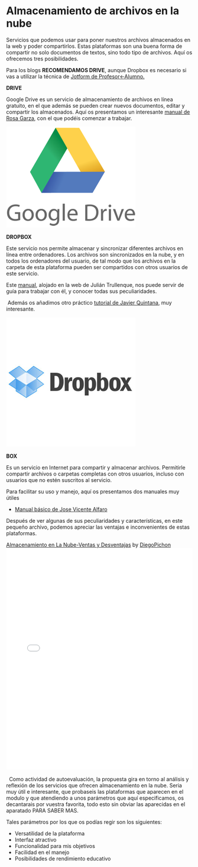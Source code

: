 
# Almacenamiento de archivos en la nube

Servicios que podemos usar para poner nuestros archivos almacenados en la web y poder compartirlos. Estas plataformas son una buena forma de compartir no solo documentos de textos, sino todo tipo de archivos. Aquí os ofrecemos tres posibilidades.

Para los blogs **RECOMENDAMOS DRIVE**, aunque Dropbox es necesario si vas a utilizar la técnica de [Jotform de Profesor&lt;-Alumno.](profesoralumno2.md)

**DRIVE**

Google Drive es un servicio de almacenamiento de archivos en línea gratuito, en el que además se pueden crear nuevos documentos, editar y compartir los almacenados. Aquí os presentamos un interesante [manual de Rosa Garza](https://issuu.com/rosagarzat/docs/tutorial_google_drive/8),  con el que podéis comenzar a trabajar.

![Fig. 2.4  Google Drive](img/google_drive_logo_3963.png) 

**DROPBOX**

Este servicio nos permite almacenar y sincronizar diferentes archivos en línea entre ordenadores. Los archivos son sincronizados en la nube, y en todos los ordenadores del usuario, de tal modo que los archivos en la carpeta de esta plataforma pueden ser compartidos con otros usuarios de este servicio.

Este [manual](http://maestros20.webnode.es/dropbox/), alojado en la web de Julián Trullenque, nos puede servir de guía para trabajar con él, y conocer todas sus peculiaridades. 

 Además os añadimos otro práctico [tutorial de Javier Quintana](http://facilytic.catedu.es/2013/05/16/dropbox/), muy interesante.

![Fig. 2.5. Dropbox](img/dropbox-lanzara-aplicacion-windows-8-windows-rt.jpg) 

**BOX**

Es un servicio en Internet para compartir y almacenar archivos. Permitirle compartir archivos o carpetas completas con otros usuarios, incluso con usuarios que no estén suscritos al servicio. 

Para facilitar su uso y manejo, aquí os presentamos dos manuales muy útiles

- [Manual básico de Jose Vicente Alfaro](http://issuu.com/jvalfaro/docs/box)


Después de ver algunas de sus peculiaridades y características, en este pequeño archivo, podemos apreciar las ventajas e inconvenientes de estas plataformas.

[Almacenamiento en La Nube-Ventas y Desventajas](http://es.scribd.com/doc/185837897/Almacenamiento-en-La-Nube-Ventas-y-Desventajas) by [DiegoPichon](http://www.scribd.com/DiegoPichon)<iframe id="doc_70836" width="100%" height="600" src="//www.scribd.com/embeds/185837897/content?start_page=1&amp;view_mode=scroll&amp;access_key=key-1q6mwkvjlu190xul6ffl&amp;show_recommendations=true" frameborder="0" scrolling="no"></iframe>

 
Como actividad de autoevaluación, la propuesta gira en torno al análisis y reflexión de los servicios que ofrecen almacenamiento en la nube. Seria muy útil e interesante, que probaseis las plataformas que aparecen en el modulo y que atendiendo a unos parámetros que aquí especificamos, os decantarais por vuestra favorita, todo esto sin obviar las aparecidas en el aparatado PARA SABER MAS.

Tales parámetros por los que os podías regir son los siguientes:

- Versatilidad de la plataforma
- Interfaz atractivo
- Funcionalidad para mis objetivos
- Facilidad en el manejo
- Posibilidades de rendimiento educativo

 

